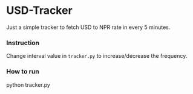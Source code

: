 # USD-Tracker

Just a simple tracker to fetch USD to NPR rate in every 5 minutes.


### Instruction
Change interval value in `tracker.py` to increase/decrease the frequency.

### How to run
python tracker.py
